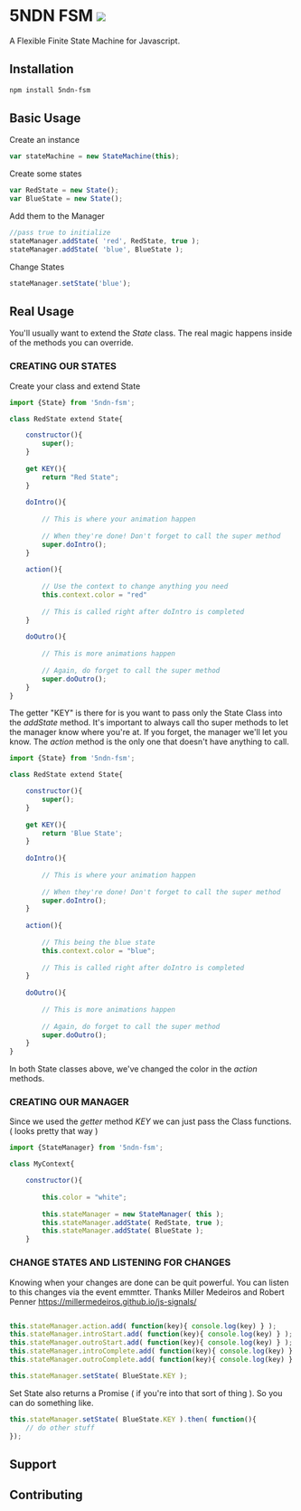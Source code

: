# 5NDN FSM ![](https://api.travis-ci.org/5ndn/fsm.svg?branch=master)

A Flexible Finite State Machine for Javascript.

## Installation



```sh
npm install 5ndn-fsm
```

## Basic Usage

Create an instance

```javascript
var stateMachine = new StateMachine(this);
```

Create some states

```javascript
var RedState = new State();
var BlueState = new State();
```

Add them to the Manager

```javascript
//pass true to initialize
stateManager.addState( 'red', RedState, true );
stateManager.addState( 'blue', BlueState );
```

Change States

```javascript
stateManager.setState('blue');
```
## Real Usage

You'll usually want to extend the *State* class.  The real magic happens inside of the methods you can override.

### CREATING OUR STATES
Create your class and extend State

```javascript
import {State} from '5ndn-fsm';

class RedState extend State{

	constructor(){
		super();
	}
	
	get KEY(){
		return "Red State";
	}
	
	doIntro(){
		
		// This is where your animation happen
	
		// When they're done! Don't forget to call the super method
		super.doIntro();
	}
	
	action(){
		
		// Use the context to change anything you need
		this.context.color = "red"
		
		// This is called right after doIntro is completed
	}
	
	doOutro(){
	
		// This is more animations happen
		
		// Again, do forget to call the super method
		super.doOutro();
	}
}
```
The getter "KEY" is there for is you want to pass only the State Class into the *addState* method.  It's important to always call tho super methods to let the manager know where you're at.  If you forget, the manager we'll let you know.  The *action* method is the only one that doesn't have anything to call.

```javascript
import {State} from '5ndn-fsm';

class RedState extend State{

	constructor(){
		super();
	}
	
	get KEY(){
		return 'Blue State';
	}
	
	doIntro(){
		
		// This is where your animation happen
	
		// When they're done! Don't forget to call the super method
		super.doIntro();
	}
	
	action(){
		
		// This being the blue state
		this.context.color = "blue";
		
		// This is called right after doIntro is completed
	}
	
	doOutro(){
	
		// This is more animations happen
		
		// Again, do forget to call the super method
		super.doOutro();
	}
}
```
In both State classes above, we've changed the color in the *action* methods.

### CREATING OUR MANAGER

Since we used the *getter* method *KEY* we can just pass the Class functions.  ( looks pretty that way )

```javascript
import {StateManager} from '5ndn-fsm';

class MyContext{

	constructor(){
		
		this.color = "white";
		
		this.stateManager = new StateManager( this );
		this.stateManager.addState( RedState, true );
		this.stateManager.addState( BlueState );
	}
```

### CHANGE STATES AND LISTENING FOR CHANGES

Knowing when your changes are done can be quit powerful.  You can listen to this changes via the event emmtter.  Thanks Miller Medeiros and Robert Penner https://millermedeiros.github.io/js-signals/

```javascript

this.stateManager.action.add( function(key){ console.log(key) } );
this.stateManager.introStart.add( function(key){ console.log(key) } );
this.stateManager.outroStart.add( function(key){ console.log(key) } );
this.stateManager.introComplete.add( function(key){ console.log(key) } );
this.stateManager.outroComplete.add( function(key){ console.log(key) } );

this.stateManager.setState( BlueState.KEY );

```

Set State also returns a Promise ( if you're into that sort of thing ).  So you can do something like.

```javascript 
this.stateManager.setState( BlueState.KEY ).then( function(){
	// do other stuff
});
```


## Support



## Contributing


